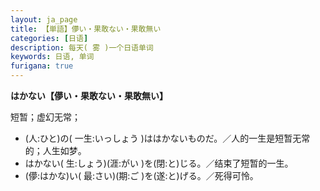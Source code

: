 ```yaml
---
layout: ja_page
title: 【単語】儚い・果敢ない・果敢無い
categories: [日语]
description: 每天( 雾 )一个日语单词
keywords: 日语, 单词
furigana: true
---
```


**はかない【儚い・果敢ない・果敢無い】**

短暂；虚幻无常；
-	(人:ひと)の( 一生:いっしょう )ははかないものだ。／人的一生是短暂无常的；人生如梦。
-	はかない( 生:しょう)(涯:がい )を(閉:と)じる。／结束了短暂的一生。
-	(儚:はかな)い( 最:さい)(期:ご )を(遂:と)げる。／死得可怜。
